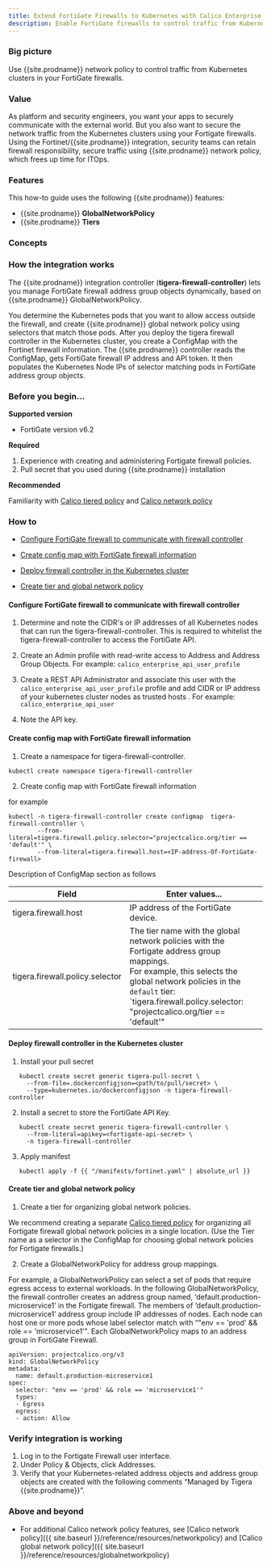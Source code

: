 ```yaml
---
title: Extend FortiGate Firewalls to Kubernetes with Calico Enterprise
description: Enable FortiGate firewalls to control traffic from Kubernetes workloads using Calico Enterprise network policy
---
```


### Big picture

Use {{site.prodname}} network policy to control traffic from Kubernetes clusters in your FortiGate firewalls.

### Value

As platform and security engineers, you want your apps to securely communicate with the external world. But you also want to secure the network traffic from the Kubernetes clusters using your Fortigate firewalls. Using the Fortinet/{{site.prodname}} integration, security teams can retain firewall responsibility, secure traffic using {{site.prodname}} network policy, which frees up time for ITOps.

### Features

This how-to guide uses the following {{site.prodname}} features:

- {{site.prodname}}  **GlobalNetworkPolicy**
- {{site.prodname}}  **Tiers**

### Concepts

### How the integration works

The {{site.prodname}} integration controller (**tigera-firewall-controller**) lets you manage FortiGate firewall address group objects dynamically, based on {{site.prodname}} GlobalNetworkPolicy.

You determine the Kubernetes pods that you want to allow access outside the firewall, and create {{site.prodname}} global network policy using selectors that match those pods. After you deploy the tigera firewall controller in the Kubernetes cluster, you create a ConfigMap with the Fortinet firewall information. The {{site.prodname}} controller reads the ConfigMap, gets FortiGate firewall IP address and API token. It then populates the Kubernetes Node IPs of selector matching pods in FortiGate address group objects.


### Before you begin...

**Supported version**
- FortiGate version v6.2

**Required**

1. Experience with creating and administering Fortigate firewall policies.
1. Pull secret that you used during {{site.prodname}} installation

**Recommended**

Familiarity with [Calico tiered policy]({{site.baseurl}}/security/tiered-policy) and [Calico network policy]({{site.baseurl}}/security/calico-network-policy)

### How to

- [Configure FortiGate firewall to communicate with firewall controller](#configure-fortiGate-firewall-to-communicate-with-firewall-controller)

- [Create config map with FortiGate firewall information](#create-config-map-with-fortigate-firewall-information)

- [Deploy firewall controller in the Kubernetes cluster](#deploy-firewall-controller-in-the-kubernetes-cluster)

- [Create tier and global network policy](#create-tier-and-global-network-policy)

#### Configure FortiGate firewall to communicate with firewall controller


1. Determine and note the CIDR's or IP addresses of all Kubernetes nodes that can run the tigera-firewall-controller. This is required to whitelist the tigera-firewall-controller to access the FortiGate API.

2. Create an Admin profile  with read-write access to Address and Address Group Objects. For example: `calico_enterprise_api_user_profile`

3. Create a REST API Administrator and associate this user with the `calico_enterprise_api_user_profile` profile and add CIDR or IP address of your kubernetes cluster nodes as trusted hosts . For example:  `calico_enterprise_api_user`

4. Note the API key.

#### Create config map with FortiGate firewall information


1. Create a namespace for tigera-firewall-controller.

```
kubectl create namespace tigera-firewall-controller
```


2. Create config map with FortiGate firewall information

for example

```
kubectl -n tigera-firewall-controller create configmap  tigera-firewall-controller \
        --from-literal=tigera.firewall.policy.selector="projectcalico.org/tier == 'default'" \
        --from-literal=tigera.firewall.host=<IP-address-Of-FortiGate-firewall>
```

Description of ConfigMap section as follows

| Field                           | Enter values...                                                                                                                                                                                                                                        |
|---------------------------------|--------------------------------------------------------------------------------------------------------------------------------------------------------------------------------------------------------------------------------------------------------|
| tigera.firewall.host            | IP address of the FortiGate device.                                                                                                                                                                                                                    |
| tigera.firewall.policy.selector | The tier name with the global network policies with the Fortigate address group mappings.<br>For example, this selects the global network policies in the `default` tier:<br>`tigera.firewall.policy.selector: "projectcalico.org/tier == 'default'"   |


#### Deploy firewall controller in the Kubernetes cluster


1. Install your pull secret

```
   kubectl create secret generic tigera-pull-secret \
     --from-file=.dockerconfigjson=<path/to/pull/secret> \
     --type=kubernetes.io/dockerconfigjson -n tigera-firewall-controller
```

2. Install a secret to store the FortiGate API Key.

```
   kubectl create secret generic tigera-firewall-controller \
     --from-literal=apikey=<fortigate-api-secret> \
     -n tigera-firewall-controller
   ```
3. Apply manifest

```
   kubectl apply -f {{ "/manifests/fortinet.yaml" | absolute_url }}
```

#### Create tier and global network policy


1. Create a tier for organizing global network policies.

We recommend creating a separate [Calico tiered policy]({{site.baseurl}}/security/tiered-policies) for organizing all Fortigate firewall global network policies in a single location. (Use the Tier name as a selector in the ConfigMap for choosing global network policies for Fortigate firewalls.)

2. Create a GlobalNetworkPolicy for address group mappings.

For example, a GlobalNetworkPolicy can select a set of pods that require egress access to external workloads. In the following GlobalNetworkPolicy, the firewall controller creates an address group named, ‘default.production-microservice1’ in the Fortigate firewall. The members of ‘default.production-microservice1’ address group include IP addresses of nodes. Each node can host one or more pods whose label selector match with “"env == 'prod' && role == 'microservice1'". Each GlobalNetworkPolicy maps to an address group in FortiGate Firewall.

```
apiVersion: projectcalico.org/v3
kind: GlobalNetworkPolicy
metadata:
  name: default.production-microservice1
spec:
  selector: "env == 'prod' && role == 'microservice1'"
  types:
  - Egress
  egress:
  - action: Allow
```

### Verify integration is working


1. Log in to the Fortigate Firewall user interface.
2. Under Policy & Objects, click Addresses.
3. Verify that your Kubernetes-related address objects and address group objects are created with the following comments “Managed by Tigera {{site.prodname}}”.


### Above and beyond


- For additional Calico network policy features, see [Calico network policy]({{ site.baseurl }}/reference/resources/networkpolicy) and [Calico global network policy]({{ site.baseurl }}/reference/resources/globalnetworkpolicy)

